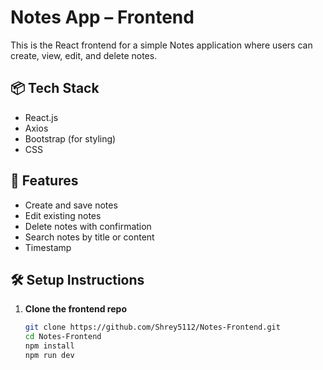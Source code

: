 # Notes App – Frontend

This is the React frontend for a simple Notes application where users can create, view, edit, and delete notes.

## 📦 Tech Stack

- React.js
- Axios
- Bootstrap (for styling)
- CSS

## 🚀 Features

- Create and save notes
- Edit existing notes
- Delete notes with confirmation
- Search notes by title or content
- Timestamp

## 🛠 Setup Instructions

1. **Clone the frontend repo**
   ```bash
   git clone https://github.com/Shrey5112/Notes-Frontend.git
   cd Notes-Frontend
   npm install
   npm run dev
